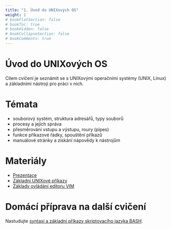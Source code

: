 ```yaml
---
title: "1. Úvod do UNIXových OS"
weight: 1
# bookFlatSection: false
# bookToc: true
# bookHidden: false
# bookCollapseSection: false
# bookComments: true
---
```


# Úvod do UNIXových OS
Cílem cvičení je seznámit se s UNIXovými operačními systémy (UNIX, Linux) a
základními nástroji pro práci v nich.

# Témata
- souborový systém, struktura adresářů, typy souborů
- procesy a jejich správa
- přesměrování vstupu a výstupu, roury (pipes)
- funkce příkazové řádky, spouštění příkazů
- manuálové stránky a získání nápovědy k nástrojům

# Materiály
- [Prezentace](pdf/os-uvod-ms.pdf)
- [Základní UNIXové příkazy](commands)
- [Základy ovládání editoru VIM](vim)

# Domácí příprava na další cvičení
Nastudujte [syntaxi a základní příkazy skriptovacího jazyka BASH][bash].

[bash]: ../lab2/bash
